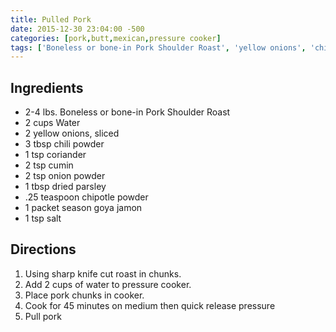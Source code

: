 ```yaml
---
title: Pulled Pork
date: 2015-12-30 23:04:00 -500
categories: [pork,butt,mexican,pressure cooker]
tags: ['Boneless or bone-in Pork Shoulder Roast', 'yellow onions', 'chili powder', 'coriander', 'cumin', 'onion powder', 'dried parsley', 'chipotle powder', 'season goya jamon', 'salt', 'Pull pork']
---
```


## Ingredients

-   2-4 lbs. Boneless or bone-in Pork Shoulder Roast
-   2 cups Water
-   2 yellow onions, sliced
-   3 tbsp chili powder
-   1 tsp coriander
-   2 tsp cumin
-   2 tsp onion powder
-   1 tbsp dried parsley
-   .25 teaspoon chipotle powder
-   1 packet season goya jamon
-   1 tsp salt



## Directions

1.  Using sharp knife cut roast in chunks.
2.  Add 2 cups of water to pressure cooker.
3.  Place pork chunks in cooker.
4.  Cook for 45 minutes on medium then quick release pressure
5.  Pull pork


